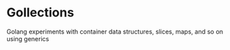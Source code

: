 # Gollections

Golang experiments with container data structures, slices, maps, and so on using generics




